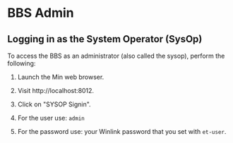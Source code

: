 # BBS Admin

## Logging in as the System Operator (SysOp)

To access the BBS as an administrator (also called the sysop), perform 
the following:

1. Launch the Min web browser.

2. Visit http://localhost:8012.

3. Click on "SYSOP Signin".

4. For the user use: `admin`

5. For the password use: your Winlink password that you set with 
   `et-user`.
